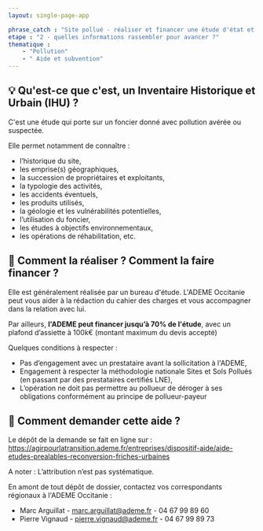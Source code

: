 ```yaml
---
layout: single-page-app

phrase_catch : "Site pollué - réaliser et financer une étude d'état et d'historique du site avec l'ADEME Occitanie"
etape : "2 - quelles informations rassembler pour avancer ?"
thematique :
    - "Pollution"
    - " Aide et subvention"
---
```


## 💡 Qu'est-ce que c'est, un Inventaire Historique et Urbain (IHU) ?

C'est une étude qui porte sur un foncier donné avec pollution avérée ou suspectée.

Elle permet notamment de connaître :

- l’historique du site,
- les emprise(s) géographiques,
- la succession de propriétaires et exploitants,
- la typologie des activités,
- les accidents éventuels,
- les produits utilisés,
- la géologie et les vulnérabilités potentielles,
- l’utilisation du foncier,
- les études à objectifs environnementaux,
- les opérations de réhabilitation, etc.


## 🚀 Comment la réaliser ? Comment la faire financer ?

Elle est généralement réalisée par un bureau d'étude. L'ADEME Occitanie peut vous aider à la rédaction du cahier des charges et vous accompagner dans la relation avec lui.

Par ailleurs, **l'ADEME peut financer jusqu’à 70% de l'étude**, avec un plafond d’assiette à 100k€ (montant maximum du devis accepté)

Quelques conditions à respecter :

- Pas d’engagement avec un prestataire avant la sollicitation à l'ADEME,
- Engagement à respecter la méthodologie nationale Sites et Sols Pollués (en passant par des prestataires certifiés LNE),
- L’opération ne doit pas permettre au pollueur de déroger à ses obligations conformément au principe de pollueur-payeur


## 📨 Comment demander cette aide ?

Le dépôt de la demande se fait en ligne sur : https://agirpourlatransition.ademe.fr/entreprises/dispositif-aide/aide-etudes-prealables-reconversion-friches-urbaines

A noter : L’attribution n’est pas systématique.

En amont de tout dépôt de dossier, contactez vos correspondants régionaux à l'ADEME Occitanie :

- Marc Arguillat - marc.arguillat@ademe.fr - 04 67 99 89 60
- Pierre Vignaud - pierre.vignaud@ademe.fr - 04 67 99 89 73


